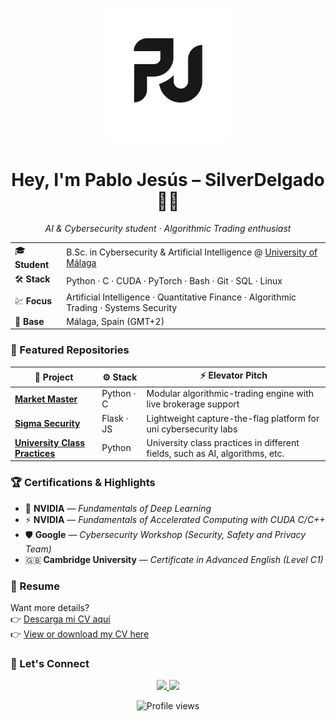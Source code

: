 <!-- ──────────────────────────── ✨ BANNER ✨ ──────────────────────────── -->
<p align="center">
  <img src="https://github.com/SilverDelgado/SilverDelgado/blob/main/assets/logo.png"
       alt="PJ Logo" width="200px" />
</p>

<h1 align="center"><b>Hey, I'm Pablo Jesús – SilverDelgado 🧠🔐</b></h1>

<p align="center">
  <em>AI & Cybersecurity student · Algorithmic Trading enthusiast</em>
</p>

<!-- ──────────────────────────── 🚀 QUICK BITS ──────────────────────────── -->
<table align="center">
  <tr>
    <td>🎓 <b>Student</b></td>
    <td>B.Sc. in Cybersecurity & Artificial Intelligence @ <a href="https://www.uma.es">University of Málaga</a></td>
  </tr>
  <tr>
    <td>🛠 <b>Stack</b></td>
    <td>Python ‧ C ‧ CUDA ‧ PyTorch ‧ Bash ‧ Git ‧ SQL ‧ Linux</td>
  </tr>
  <tr>
    <td>💹 <b>Focus</b></td>
    <td>Artificial Intelligence · Quantitative Finance · Algorithmic Trading · Systems Security</td>
  </tr>
  <tr>
    <td>📍 <b>Base</b></td>
    <td>Málaga, Spain (GMT+2)</td>
  </tr>
</table>

<!-- ──────────────────────────── 📂 REPOSITORIES ──────────────────────────── -->
### 📂 Featured Repositories
| 🚀 Project | ⚙️ Stack | ⚡ Elevator Pitch |
|-----------|----------|------------------|
| [**Market Master**](https://github.com/Sauvageduck24/Market-Master-Algorithmic-Trading-System) | Python · C | Modular algorithmic-trading engine with live brokerage support |
| [**Sigma Security**](https://github.com/Sauvageduck24/sigma-security-practicas) | Flask · JS | Lightweight capture-the-flag platform for uni cybersecurity labs |
| [**University Class Practices**](https://github.com/SilverDelgado/Universidad-Optimizacion) | Python | University class practices in different fields, such as AI, algorithms, etc. |


<!-- ──────────────────────────── 🥇 HIGHLIGHTS ──────────────────────────── -->
### 🏆  Certifications & Highlights

- 🧠 **NVIDIA** — *Fundamentals of Deep Learning*  
- ⚡ **NVIDIA** — *Fundamentals of Accelerated Computing with CUDA C/C++*  
- 🛡️ **Google** — *Cybersecurity Workshop (Security, Safety and Privacy Team)*  
- 🇬🇧 **Cambridge University** — *Certificate in Advanced English (Level C1)*  

<!-- ──────────────────────────── 📄 CV ──────────────────────────── -->
### 📄 Resume

Want more details?  
👉 [Descarga mi CV aquí](https://github.com/SilverDelgado/SilverDelgado/blob/main/assets/cv_esp.pdf)
<br>
👉 [View or download my CV here](https://github.com/SilverDelgado/SilverDelgado/blob/main/assets/cv_eng.pdf)

<!-- ──────────────────────────── ✉️ CONTACT ──────────────────────────── -->
### 🤝  Let's Connect

<div align="center">
  <a href="mailto:pablojesusdelgadomunoz@gmail.com">
    <img src="https://img.shields.io/badge/Email-Send&nbsp;me&nbsp;a&nbsp;message-informational?style=for-the-badge&logo=gmail&logoColor=white">
  </a>
  <a href="https://www.linkedin.com/in/pjdm5/">
    <img src="https://img.shields.io/badge/LinkedIn-Connect&nbsp;with&nbsp;me-blue?style=for-the-badge&logo=linkedin">
  </a>
</div>

<!-- 
<details>
  <summary>📈 GitHub stats</summary>
  <p align="center">
    <img
      src="https://github-readme-stats.vercel.app/api?username=SilverDelgado&show_icons=true&count_private=true&theme=radical"
      alt="SilverDelgado's GitHub stats"
    />
    <br />
  </p>
</details>
──────────────────────────── 📊 STATS ──────────────────────────── -->
<!-- ──────────────────────────── 👀 VIEWS ──────────────────────────── -->
<p align="center">
  <img alt="Profile views" src="https://komarev.com/ghpvc/?username=SilverDelgado&style=flat-square&color=blue" />
</p>

